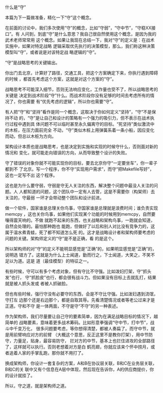     
什么是“守”

本篇为下一篇做准备，精化一下“守”这个概念。

在前面的讨论中，我们多次使用“守”的概念，比如“守弱”，“守中节”，“守稳XX接口”。有
人问到，到底“守”是什么意思？我自己很自然使用这个概念，是因为我的武术老师常常用
这个概念。如果让我现在总结一下，我对“守”的定义是：在战术实施中，如果对特定战略
逻辑采取优先执行的决策模型，那么，我们称这种决策模型叫“守”，或者说是对该特定战
略逻辑的“守”。

“守”是战略思考的关键输出。

你出门去北京，计算好了路径，交通工具，把这个方案确定下来，你执行遇到障碍的时候
，都首先考虑这个方案，这就是对这个方案的“守”。

战略思考不可能深入细节，否则无法响应变化，工作量也受不了，所以战略思考的关键是
决定到战术阶段“守”什么。而战术阶段你没有足够的时间去考虑所有的情况了，你也需要
有“优先考虑的逻辑”，所以你也需要“守”。

有人把“守”和“坚持”看作是同一个概念，这取决于你如何定义“坚持”，“守”不是保持不动
的，“守”是让自己和设计的策略有一个强力的吸引力，但不表示在战术执行过程中遇到具
体问题不可以临时甚至永久偏离守的目标。“死坚持”类似激流中的木桩，在压力面前完全
不动，“守”类似木桩上用弹簧系着一条小船，因应变化而动，但总以木桩为方向。

架构设计本质也是战略思考，也是决定到实施和实现的时候守什么，否则面对新的情况和
变化，就可能走向错误的方向，从而导致整个设计的失败。

守了错误的对象你就不可能实现你的目标，要去北京你守“一定要坐车”，你一辈子都到不
了北京。写一个程序，你不守“实现用户需求”，而守“把Makefile写好”，这也一定写不出
这个程序。

这也是为什么要守弱，守弱是守无人关注的东西，解决整个问题中最没人关注的问题。人
人都知道的问题，这个团队中一定有人去管，这是不需要你（构架师）去关注的，守最弱
一环才会带动整个团队和设计前进。

做一个软件，国家谁是总理关你鸟事，守国家谁是总理就是浪费时间；谁负责实现memcpy
，这也关你鸟事，如果他们实现某个功能的时候用到memcpy，自然要嚷得震天响的。不做
就跑不起来的东西，也关战略和架构鸟事，一跑就会知道，自然会处理的。最怕那种跑也
能跑，但做好了以后和别人对比没有竞争力的，这属于温水煮青蛙，死了都不知道怎么死
的。这才是战略设计者和架构师要考虑的问题的关键。架构师定义的“守”是不是正确，看
的是这个。

所以架构师的对“守”的定义不能明显感觉是“正确”的，如果明显感觉是“正确”的，说明选
错方了。这就是为什么上士闻道，勤而行之，下士闻道，大笑之，不笑不足以为道。这是
道（最佳模型）的特征之一。

有些时候，守可以有多个考虑对象，但有守比不守强。比如泼妇打架，守“抓头发”也行，
守“抓脸皮”也行，都会很有战斗力。但如果没有目标上去就乱打，结果就是被人抓头发或
者被人抓破脸。

但也有些时候，强行守没有必要守的东西，会是不守比守强。比如泼妇遇到流氓，守打左
边那个还是右边那个，都是自取其辱。先看清楚情况或者等老公过来才是正道。守和不守
是一体两面，不守是守“不守”的另一种表述。

作为架构师，我们尽量要让自己守的要素简单，因为在满足战略目标的情况下，越简单的
战略要素，意味着更多战术筹码。比如形意拳强调“守中节，打中节”，战斗中千变万化，
很多问题要考虑，等你想得清楚，都被人奏扁了。而守中节，就是用前臂响应对方的前臂
（大概这个意思，反正这里不是教你打架），用中节防守，力量足，贴身，最容易防守，
拦对方的中节，基本上也拦住进攻的全部路径了，这样就可以执行。否则老想着对方是白
鹤亮翅，你就应该来个怀中捞月，或者追着人家的手掌乱跑，那你就不用打了。

换成架构师，你设计一套复杂的方案，A和B在协议层关联，B和C在业务层关联，B和C的关
联中又有个信息在A层中体现，然后现在告诉你，A的供应商提价，你的设计就挂了。

所以，守之道，就是架构师之道。
